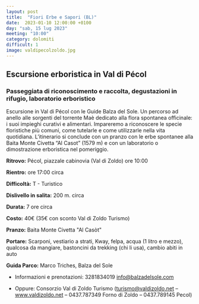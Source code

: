 ```yaml
---
layout: post
title:  "Fiori Erbe e Sapori (BL)"
date:  2023-01-10 12:00:00 +0100
day: "sab, 15 lug 2023"
meeting: "10:00"
category: dolomiti 
difficult: 1
image: valdipecolzoldo.jpg
---
```


## Escursione erboristica in Val di Pécol
### Passeggiata di riconoscimento e raccolta, degustazioni in rifugio, laboratorio erboristico ###

Escursione in Val di Pécol con le Guide Balza del Sole. Un percorso ad anello alle sorgenti del torrente Maè dedicato alla flora spontanea officinale: i suoi impieghi curativi e alimentari.
Impareremo a riconoscere le specie floristiche più comuni, come tutelarle e come utilizzarle nella vita quotidiana. L’itinerario si conclude con un pranzo con le erbe spontanee alla Baita Monte Civetta “Al Casot” (1579 m) e con un laboratorio o dimostrazione erboristica nel pomeriggio.

**Ritrovo:** Pécol, piazzale cabinovia (Val di Zoldo) ore 10:00

**Rientro:** ore 17:00 circa 

**Difficoltà:** T - Turistico

**Dislivello in salita:**  200 m. circa

**Durata:** 7 ore circa

**Costo:** 40€ (35€ con sconto Val di Zoldo Turismo)

**Pranzo:** Baita Monte Civetta "Al Casòt"

**Portare:** Scarponi, vestiario a strati, Kway, felpa, acqua (1 litro e mezzo), qualcosa da mangiare, bastoncini da trekking (chi li usa), cambio abiti in auto  

**Guida Parco:** Marco Triches, Balza del Sole
* Informazioni e prenotazioni: 3281834019 info@balzadelsole.com

* Oppure: Consorzio Val di Zoldo Turismo (turismo@valdizoldo.net – www.valdizoldo.net – 0437.787349 Forno di Zoldo – 0437.789145 Pecol) 

